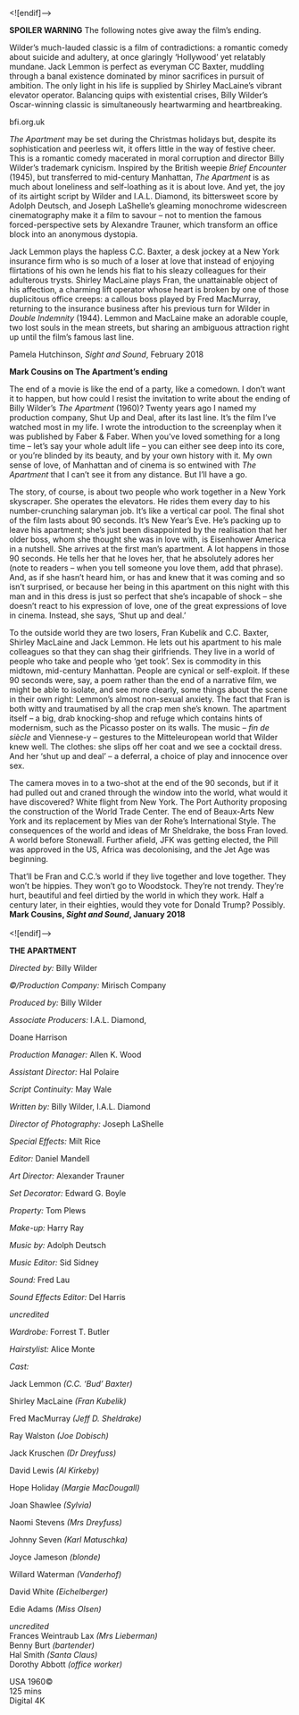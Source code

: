 

<![endif]-->

**SPOILER WARNING** The following notes give away the film’s ending.

Wilder’s much-lauded classic is a film of contradictions: a romantic comedy about suicide and adultery, at once glaringly ‘Hollywood’ yet relatably mundane. Jack Lemmon is perfect as everyman CC Baxter, muddling through a banal existence dominated by minor sacrifices in pursuit of ambition. The only light in his life is supplied by Shirley MacLaine’s vibrant elevator operator. Balancing quips with existential crises, Billy Wilder’s Oscar-winning classic is simultaneously heartwarming and heartbreaking.

bfi.org.uk

_The Apartment_ may be set during the Christmas holidays but, despite its sophistication and peerless wit, it offers little in the way of festive cheer. This is a romantic comedy macerated in moral corruption and director Billy Wilder’s trademark cynicism. Inspired by the British weepie _Brief Encounter_ (1945), but transferred to mid-century Manhattan, _The Apartment_ is as much about loneliness and self-loathing as it is about love. And yet, the joy of its airtight script by Wilder and I.A.L. Diamond, its bittersweet score by Adolph Deutsch, and Joseph LaShelle’s gleaming monochrome widescreen cinematography make it a film to savour – not to mention the famous forced-perspective sets by Alexandre Trauner, which transform an office block into an anonymous dystopia.

Jack Lemmon plays the hapless C.C. Baxter, a desk jockey at a New York insurance firm who is so much of a loser at love that instead of enjoying flirtations of his own he lends his flat to his sleazy colleagues for their adulterous trysts. Shirley MacLaine plays Fran, the unattainable object of his affection, a charming lift operator whose heart is broken by one of those duplicitous office creeps: a callous boss played by Fred MacMurray, returning to the insurance business after his previous turn for Wilder in _Double Indemnity_ (1944). Lemmon and MacLaine make an adorable couple, two lost souls in the mean streets, but sharing an ambiguous attraction right up until the film’s famous last line.

Pamela Hutchinson, _Sight and Sound_, February 2018

**Mark Cousins on The Apartment’s ending**

The end of a movie is like the end of a party, like a comedown. I don’t want it to happen, but how could I resist the invitation to write about the ending of Billy Wilder’s _The Apartment_ (1960)? Twenty years ago I named my production company, Shut Up and Deal, after its last line. It’s the film I’ve watched most in my life. I wrote the introduction to the screenplay when it was published by Faber & Faber. When you’ve loved something for a long time – let’s say your whole adult life – you can either see deep into its core, or you’re blinded by its beauty, and by your own history with it. My own sense of love, of Manhattan and of cinema is so entwined with _The Apartment_ that I can’t see it from any distance. But I’ll have a go.

The story, of course, is about two people who work together in a New York skyscraper. She operates the elevators. He rides them every day to his number-crunching salaryman job. It’s like a vertical car pool. The final shot of the film lasts about 90 seconds. It’s New Year’s Eve. He’s packing up to leave his apartment; she’s just been disappointed by the realisation that her older boss, whom she thought she was in love with, is Eisenhower America in a nutshell. She arrives at the first man’s apartment. A lot happens in those 90 seconds. He tells her that he loves her, that he absolutely adores her (note to readers – when you tell someone you love them, add that phrase). And, as if she hasn’t heard him, or has and knew that it was coming and so isn’t surprised, or because her being in this apartment on this night with this man and in this dress is just so perfect that she’s incapable of shock – she doesn’t react to his expression of love, one of the great expressions of love in cinema. Instead, she says, ‘Shut up and deal.’

To the outside world they are two losers, Fran Kubelik and C.C. Baxter, Shirley MacLaine and Jack Lemmon. He lets out his apartment to his male colleagues so that they can shag their girlfriends. They live in a world of people who take and people who ‘get took’. Sex is commodity in this midtown, mid-century Manhattan. People are cynical or self-exploit. If these 90 seconds were, say, a poem rather than the end of a narrative film, we might be able to isolate, and see more clearly, some things about the scene in their own right: Lemmon’s almost non-sexual anxiety. The fact that Fran is both witty and traumatised by all the crap men she’s known. The apartment itself – a big, drab knocking-shop and refuge which contains hints of modernism, such as the Picasso poster on its walls. The music – _fin de siècle_ and Viennese-y – gestures to the Mitteleuropean world that Wilder knew well. The clothes: she slips off her coat and we see a cocktail dress. And her ‘shut up and deal’ – a deferral, a choice of play and innocence over sex.

The camera moves in to a two-shot at the end of the 90 seconds, but if it had pulled out and craned through the window into the world, what would it have discovered? White flight from New York. The Port Authority proposing the construction of the World Trade Center. The end of Beaux-Arts New York and its replacement by Mies van der Rohe’s International Style. The consequences of the world and ideas of Mr Sheldrake, the boss Fran loved. A world before Stonewall. Further afield, JFK was getting elected, the Pill was approved in the US, Africa was decolonising, and the Jet Age was beginning.

That’ll be Fran and C.C.’s world if they live together and love together. They won’t be hippies. They won’t go to Woodstock. They’re not trendy. They’re hurt, beautiful and feel dirtied by the world in which they work. Half a century later, in their eighties, would they vote for Donald Trump? Possibly.  
**Mark Cousins, _Sight and Sound_, January 2018**  
<br>
<![endif]-->

**THE APARTMENT**

_Directed by:_ Billy Wilder

_©/Production Company:_ Mirisch Company

_Produced by:_ Billy Wilder

_Associate Producers:_ I.A.L. Diamond,

Doane Harrison

_Production Manager:_ Allen K. Wood

_Assistant Director:_ Hal Polaire

_Script Continuity:_ May Wale

_Written by:_ Billy Wilder, I.A.L. Diamond

_Director of Photography:_ Joseph LaShelle

_Special Effects:_ Milt Rice

_Editor:_ Daniel Mandell

_Art Director:_ Alexander Trauner

_Set Decorator:_ Edward G. Boyle

_Property:_ Tom Plews

_Make-up:_ Harry Ray

_Music by:_ Adolph Deutsch

_Music Editor:_ Sid Sidney

_Sound:_ Fred Lau

_Sound Effects Editor:_ Del Harris

_uncredited_

_Wardrobe:_ Forrest T. Butler

_Hairstylist:_ Alice Monte

_Cast:_

Jack Lemmon _(C.C. ‘Bud’ Baxter)_

Shirley MacLaine _(Fran Kubelik)_

Fred MacMurray _(Jeff D. Sheldrake)_

Ray Walston _(Joe Dobisch)_

Jack Kruschen _(Dr Dreyfuss)_

David Lewis _(Al Kirkeby)_

Hope Holiday _(Margie MacDougall)_

Joan Shawlee _(Sylvia)_

Naomi Stevens _(Mrs Dreyfuss)_

Johnny Seven _(Karl Matuschka)_

Joyce Jameson _(blonde)_

Willard Waterman _(Vanderhof)_

David White _(Eichelberger)_

Edie Adams _(Miss Olsen)_

_uncredited_  
Frances Weintraub Lax _(Mrs Lieberman)_  
Benny Burt _(bartender)_  
Hal Smith _(Santa Claus)_  
Dorothy Abbott _(office worker)_  

USA 1960©  
125 mins  
Digital 4K  
<!--stackedit_data:
eyJoaXN0b3J5IjpbLTE5MzQ0OTQyM119
-->